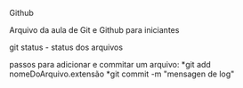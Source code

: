 Github

Arquivo da aula de Git e Github para iniciantes

git status - status dos arquivos

passos para adicionar e commitar um arquivo:
*git add nomeDoArquivo.extensão
*git commit -m "mensagen de log"